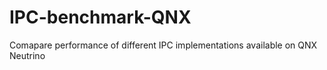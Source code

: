 # IPC-benchmark-QNX
Comapare performance of different IPC implementations available on QNX Neutrino 
